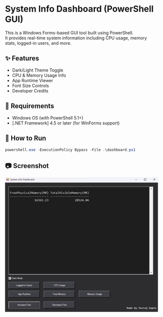 # System Info Dashboard (PowerShell GUI)

This is a Windows Forms-based GUI tool built using PowerShell.  
It provides real-time system information including CPU usage, memory stats, logged-in users, and more.

## ✨ Features
- Dark/Light Theme Toggle
- CPU & Memory Usage Info
- App Runtime Viewer
- Font Size Controls
- Developer Credits

## 🔧 Requirements
- Windows OS (with PowerShell 5.1+)
- [.NET Framework] 4.5 or later (for WinForms support)

## 🚀 How to Run

```powershell
powershell.exe -ExecutionPolicy Bypass -File .\dashboard.ps1

```
## 📷 Screenshot

![System Dashboard](app_demo.png)
